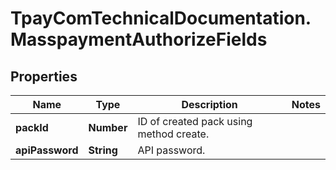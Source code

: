 # TpayComTechnicalDocumentation.MasspaymentAuthorizeFields

## Properties

Name | Type | Description | Notes
------------ | ------------- | ------------- | -------------
**packId** | **Number** | ID of created pack using method create. | 
**apiPassword** | **String** | API password. | 


